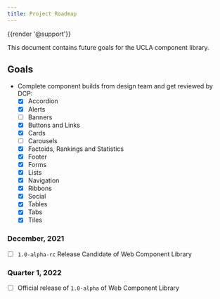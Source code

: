 ```yaml
---
title: Project Roadmap
---
```

{{render '@support'}}

This document contains future goals for the UCLA component library.

<h2>Goals</h2>

- Complete component builds from design team and get reviewed by DCP:
  - [x] Accordion
  - [x] Alerts  
  - [ ] Banners
  - [x] Buttons and Links
  - [x] Cards
  - [ ] Carousels
  - [x] Factoids, Rankings and Statistics
  - [X] Footer
  - [x] Forms
  - [x] Lists
  - [x] Navigation
  - [x] Ribbons
  - [x] Social
  - [x] Tables
  - [x] Tabs
  - [x] Tiles

<h3>December, 2021</h3>

- [ ] `1.0-alpha-rc` Release Candidate of Web Component Library

<h3>Quarter 1, 2022</h3>

- [ ] Official release of `1.0-alpha` of Web Component Library

